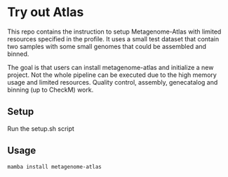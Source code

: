# Try out Atlas

This repo contains the instruction to setup Metagenome-Atlas with limited resources specified in the profile.
It uses a small test dataset that contain two samples with some small genomes that could be assembled and binned.

The goal is that users can install metagenome-atlas and initialize a new project. Not the whole pipeline can be executed due to the high memory usage and limited resources.  Quality control, assembly, genecatalog and binning (up to CheckM) work.



## Setup

Run the setup.sh script

## Usage

```
mamba install metagenome-atlas
```
